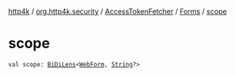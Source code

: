 [http4k](../../../index.md) / [org.http4k.security](../../index.md) / [AccessTokenFetcher](../index.md) / [Forms](index.md) / [scope](./scope.md)

# scope

`val scope: `[`BiDiLens`](../../../org.http4k.lens/-bi-di-lens/index.md)`<`[`WebForm`](../../../org.http4k.lens/-web-form/index.md)`, `[`String`](https://kotlinlang.org/api/latest/jvm/stdlib/kotlin/-string/index.html)`?>`